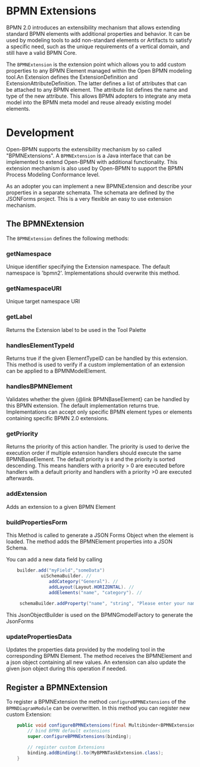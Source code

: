 # BPMN Extensions

BPMN 2.0 introduces an extensibility mechanism that allows extending standard BPMN elements with additional properties and behavior. It can be used by modeling tools to add non-standard elements or Artifacts to satisfy a specific need, such as the unique requirements of a vertical domain, and still have a valid BPMN Core.

The `BPMNExtension` is the extension point which allows you to add custom properties to any BPMN Element managed within the Open BPMN modeling tool.An Extension defines the ExtensionDefinition and ExtensionAttributeDefinition. The latter defines a list of attributes that can be attached to any BPMN element. The attribute list defines the name and type of the new attribute. This allows BPMN adopters to integrate any meta model into the BPMN meta model and reuse  already existing model elements.

# Development

Open-BPMN supports the extensibility mechanism by so called "BPMNExtensions". A `BPMNExtension` is a Java interface that can be implemented to extend Open-BPMN with additional functionality. This extension mechanism is also used by Open-BPMN to support the BPMN Process Modeling Conformance level.

As an adopter you can implement a new BPMNExtension and describe your properties in a separate schemata. The schemata are defined by the JSONForms project. This is a very flexible an easy to use extension mechanism.

## The BPMNExtension

The `BPMNExtension` defines the following methods:

### getNamespace

Unique identifier specifying the Extension namespace. The default namespace is 'bpmn2'. Implementations should overwrite this method.

### getNamespaceURI

Unique target namespace URI

### getLabel
   
Returns the Extension label to be used in the Tool Palette

### handlesElementTypeId

Returns true if the given ElementTypeID can be handled by this extension. This method is used to verify if a custom implementation of an extension can be applied to a BPMNModelElement.

### handlesBPMNElement

Validates whether the given {@link BPMNBaseElement} can be handled by this BPMN extension. The default implementation returns true. Implementations can accept only specific BPMN element types or elements containing specific BPMN 2.0 extensions.

### getPriority

Returns the priority of this action handler. The priority is used to derive the execution order if multiple extension handlers should execute the same  BPMNBaseElement. The default priority is `0` and the priority is sorted descending. This means handlers with a priority &gt; 0 are executed before handlers with a default priority and handlers with a priority >0 are executed afterwards.

### addExtension

Adds an extension to a given BPMN Element

### buildPropertiesForm

This Method is called to generate a JSON Forms Object when the element is loaded. The method adds the BPMNElement properties into a JSON Schema.

You can add a new data field by calling

```java
	builder.add("myField","someData")
             uiSchemaBuilder. //
                addCategory("General"). //
                addLayout(Layout.HORIZONTAL). //
                addElements("name", "category"). //
    
     schemaBuilder.addProperty("name", "string", "Please enter your name");
```

This JsonObjectBuilder is used on the BPMNGmodelFactory to generate the JsonForms


### updatePropertiesData

Updates the properties data provided by the modeling tool in the corresponding BPMN Element. The method receives the BPMNElement and a json object containing all new values. An extension can also update the given json object during this operation if needed. 


## Register a BPMNExtension

To register a BPMNExtension the method `configureBPMNExtensions` of the `BPMNDiagramModule` can be overwritten. In this method you can register new custom Extension:

```java
    public void configureBPMNExtensions(final Multibinder<BPMNExtension> binding) {
        // bind BPMN default extensions
        super.configureBPMNExtensions(binding);

        // register custom Extensions 
        binding.addBinding().to(MyBPMNTaskExtension.class);
    }
```
